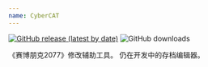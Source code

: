 ```yaml
---
name: CyberCAT
---
```

[![GitHub release (latest by date)](https://img.shields.io/github/v/release/WolvenKit/CyberCAT?include_prereleases)](https://github.com/WolvenKit/CyberCAT/releases)
![GitHub downloads](https://img.shields.io/github/downloads/yamashi/CyberEngineTweaks/total)

《赛博朋克2077》修改辅助工具。 仍在开发中的存档编辑器。

